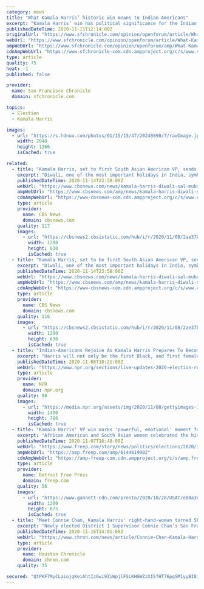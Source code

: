 ```yaml
---
category: news
title: "What Kamala Harris’ historic win means to Indian Americans"
excerpt: "Kamala Harris’ win has political significance for the Indian American community, which is still only about 1% of the nation’s population. Her August nomination highlighted unprecedented momentum for campaigning targeting our community."
publishedDateTime: 2020-11-11T12:14:00Z
originalUrl: "https://www.sfchronicle.com/opinion/openforum/article/What-Kamala-Harris-historic-win-means-to-15717991.php"
webUrl: "https://www.sfchronicle.com/opinion/openforum/article/What-Kamala-Harris-historic-win-means-to-15717991.php"
ampWebUrl: "https://www.sfchronicle.com/opinion/openforum/amp/What-Kamala-Harris-historic-win-means-to-15717991.php"
cdnAmpWebUrl: "https://www-sfchronicle-com.cdn.ampproject.org/c/s/www.sfchronicle.com/opinion/openforum/amp/What-Kamala-Harris-historic-win-means-to-15717991.php"
type: article
quality: 75
heat: -1
published: false

provider:
  name: San Francisco Chronicle
  domain: sfchronicle.com

topics:
  - Election
  - Kamala Harris

images:
  - url: "https://s.hdnux.com/photos/01/15/15/47/20240890/7/rawImage.jpg"
    width: 2048
    height: 1366
    isCached: true

related:
  - title: "Kamala Harris, set to first South Asian American VP, sends out wishes for happy Diwali"
    excerpt: "Diwali, one of the most important holidays in India, symbolizes new beginnings and the triumph of good over evil, and light over darkness."
    publishedDateTime: 2020-11-14T23:58:00Z
    webUrl: "https://www.cbsnews.com/news/kamala-harris-diwali-sal-mubarak-twitter/"
    ampWebUrl: "https://www.cbsnews.com/amp/news/kamala-harris-diwali-sal-mubarak-twitter/"
    cdnAmpWebUrl: "https://www-cbsnews-com.cdn.ampproject.org/c/s/www.cbsnews.com/amp/news/kamala-harris-diwali-sal-mubarak-twitter/"
    type: article
    provider:
      name: CBS News
      domain: cbsnews.com
    quality: 117
    images:
      - url: "https://cbsnews2.cbsistatic.com/hub/i/r/2020/11/08/2ae37ba1-b020-440a-a699-8f8450de0535/thumbnail/1200x630g2/8212c093415d0ff56d89a07be0bde9d2/2020-11-08t014600z-1312344614-rc2pyj9y91ci-rtrmadp-3-usa-election-biden.jpg"
        width: 1200
        height: 630
        isCached: true
  - title: "Kamala Harris, set to be first South Asian American VP, sends out wishes for happy Diwali"
    excerpt: "Diwali, one of the most important holidays in India, symbolizes new beginnings and the triumph of good over evil, and light over darkness."
    publishedDateTime: 2020-11-14T23:58:00Z
    webUrl: "https://www.cbsnews.com/news/kamala-harris-diwali-sal-mubarak-twitter/"
    ampWebUrl: "https://www.cbsnews.com/amp/news/kamala-harris-diwali-sal-mubarak-twitter/"
    cdnAmpWebUrl: "https://www-cbsnews-com.cdn.ampproject.org/c/s/www.cbsnews.com/amp/news/kamala-harris-diwali-sal-mubarak-twitter/"
    type: article
    provider:
      name: CBS News
      domain: cbsnews.com
    quality: 116
    images:
      - url: "https://cbsnews2.cbsistatic.com/hub/i/r/2020/11/08/2ae37ba1-b020-440a-a699-8f8450de0535/thumbnail/1200x630g2/8212c093415d0ff56d89a07be0bde9d2/2020-11-08t014600z-1312344614-rc2pyj9y91ci-rtrmadp-3-usa-election-biden.jpg"
        width: 1200
        height: 630
        isCached: true
  - title: "Indian-Americans Rejoice As Kamala Harris Prepares To Become The Next Vice President"
    excerpt: "Harris will not only be the first Black, and first female, vice president. She's also the first Indian American and the first Asian American elected to the office."
    publishedDateTime: 2020-11-08T18:21:00Z
    webUrl: "https://www.npr.org/sections/live-updates-2020-election-results/2020/11/08/932824125/indian-americans-rejoice-as-kamala-harris-prepares-to-become-the-next-vice-presi"
    type: article
    provider:
      name: NPR
      domain: npr.org
    quality: 98
    images:
      - url: "https://media.npr.org/assets/img/2020/11/08/gettyimages-1229520920_wide-5986925f0c5feb3f27267ddfb075420cacb31e92.jpg?s=1400"
        width: 1400
        height: 786
        isCached: true
  - title: "Kamala Harris' VP win marks 'powerful, emotional' moment for African American and South Asian-American women"
    excerpt: "African American and South Asian women celebrated the history-making win of Kamala Harris, the daughter of an Indian mother and Jamaican father."
    publishedDateTime: 2020-11-07T16:48:00Z
    webUrl: "https://www.freep.com/story/news/politics/elections/2020/11/07/kamala-harris-vp-win-historic-first-african-american-asian-women/6144619002/"
    ampWebUrl: "https://amp.freep.com/amp/6144619002"
    cdnAmpWebUrl: "https://amp-freep-com.cdn.ampproject.org/c/s/amp.freep.com/amp/6144619002"
    type: article
    provider:
      name: Detroit Free Press
      domain: freep.com
    quality: 56
    images:
      - url: "https://www.gannett-cdn.com/presto/2020/10/28/USAT/e88a30bd-a278-4c81-a022-0a5b54e3cedf-AP_APTOPIX_Election_2020_Harris.jpg?auto=webp&crop=4800,2700,x545,y769&format=pjpg&width=1200"
        width: 1200
        height: 675
        isCached: true
  - title: "Meet Connie Chan, Kamala Harris' right-hand-woman turned SF supervisor"
    excerpt: "Newly elected District 1 Supervisor Connie Chan’s San Francisco story began in a rent-controlled Chinatown apartment. After arriving from Hong Kong at age 13 and attending the public high school Galileo Academy of Science and Technology,"
    publishedDateTime: 2020-11-16T14:01:00Z
    webUrl: "https://www.chron.com/news/article/Connie-Chan-Kamala-Harris-sf-supervisor-15717445.php"
    type: article
    provider:
      name: Houston Chronicle
      domain: chron.com
    quality: 35

secured: "QtPKF7MyCLaiojqKeiAhtIzGwi9ZiWpjlFSLKHGWZzXISfHT76pgSM1yyBI8iff/7W4MZiyuA9thjdv1GYGzHw9Rc/kBIxEiFHbLvDFPiVR72uZVrE5kilOXScG5Vu/Z09Mz58JeMe8UfbR9T5FBVdiYVrf6akl4CJT0oM/LK1tgH81qR+Su+mVoq9/mtvg9/fKFcjzFgUfi5o/KJ9SkVflkX8Hk7rcMB7TmcjuxHRrgnD9X1WQ1ecukmx5vMT5dMoV39DGHbvtVTV66hNHgH7UYQ4aX54XBEqk54W+7DtVcirC+CWX7OwYHn4bfUtsSvNkyYz00HxpSzJZcwzdGADEW7o9X/3EqJy3kB82eLd8=;7ERBUF+MsRJo2uAKoMiNEQ=="
---
```


